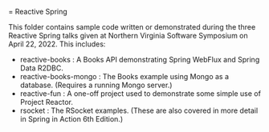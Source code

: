 = Reactive Spring

This folder contains sample code written or demonstrated during the three
Reactive Spring talks given at Northern Virginia Software Symposium on April
22, 2022. This includes:

 * reactive-books : A Books API demonstrating Spring WebFlux and Spring Data R2DBC.
 * reactive-books-mongo : The Books example using Mongo as a database. (Requires a running Mongo server.)
 * reactive-fun : A one-off project used to demonstrate some simple use of Project Reactor.
 * rsocket : The RSocket examples. (These are also covered in more detail in Spring in Action 6th Edition.)
